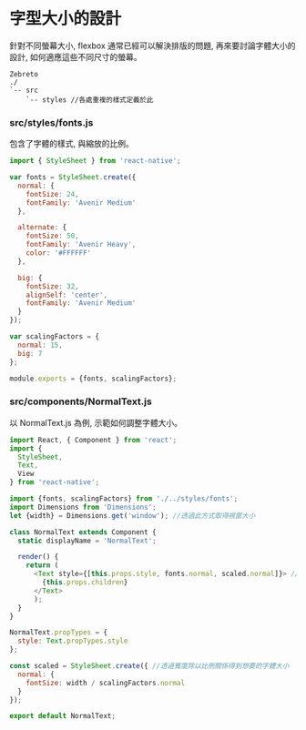 # 字型大小的設計

針對不同螢幕大小, flexbox 通常已經可以解決排版的問題, 再來要討論字體大小的設計, 如何適應這些不同尺寸的螢幕。

```
Zebreto
./
`-- src
    `-- styles //各處重複的樣式定義於此
```

### src/styles/fonts.js
包含了字體的樣式, 與縮放的比例。

```javascript
import { StyleSheet } from 'react-native';

var fonts = StyleSheet.create({
  normal: {
    fontSize: 24,
    fontFamily: 'Avenir Medium'
  },

  alternate: {
    fontSize: 50,
    fontFamily: 'Avenir Heavy',
    color: '#FFFFFF'
  },

  big: {
    fontSize: 32,
    alignSelf: 'center',
    fontFamily: 'Avenir Medium'
  }
});

var scalingFactors = {
  normal: 15,
  big: 7
};

module.exports = {fonts, scalingFactors};
```

### src/components/NormalText.js
以 NormalText.js 為例, 示範如何調整字體大小。

```javascript
import React, { Component } from 'react';
import {
  StyleSheet,
  Text,
  View
} from 'react-native';

import {fonts, scalingFactors} from './../styles/fonts';
import Dimensions from 'Dimensions';
let {width} = Dimensions.get('window'); //透過此方式取得視窗大小

class NormalText extends Component {
  static displayName = 'NormalText';

  render() {
    return (
      <Text style={[this.props.style, fonts.normal, scaled.normal]}> //覆寫 style 中的 fontSize
        {this.props.children}
      </Text>
      );
  }
}

NormalText.propTypes = {
  style: Text.propTypes.style
};

const scaled = StyleSheet.create({ //透過寬度除以比例關係得到想要的字體大小
  normal: {
    fontSize: width / scalingFactors.normal
  }
});

export default NormalText;
```
